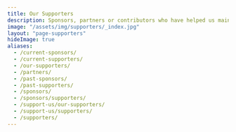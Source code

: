 ```yaml
---
title: Our Supporters
description: Sponsors, partners or contributors who have helped us maintain the largest Latinx in Tech community.
image: "/assets/img/supporters/_index.jpg"
layout: "page-supporters"
hideImage: true
aliases:
  - /current-sponsors/
  - /current-supporters/
  - /our-supporters/
  - /partners/
  - /past-sponsors/
  - /past-supporters/
  - /sponsors/
  - /sponsors/supporters/
  - /support-us/our-supporters/
  - /support-us/supporters/
  - /supporters/
---
```

